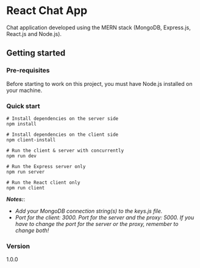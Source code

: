 # React Chat App
Chat application developed using the MERN stack (MongoDB, Express.js, React.js and Node.js).

## Getting started
### Pre-requisites
Before starting to work on this project, you must have Node.js installed on your machine.

### Quick start
``` 
# Install dependencies on the server side
npm install

# Install dependencies on the client side
npm client-install

# Run the client & server with concurrently
npm run dev

# Run the Express server only
npm run server

# Run the React client only
npm run client

```

***Notes:***: 
* *Add your MongoDB connection string(s) to the keys.js file.*
* *Port for the client: 3000. Port for the server and the proxy: 5000. If you have to change the port for the server or the proxy, remember to change both!*

### Version
1.0.0
